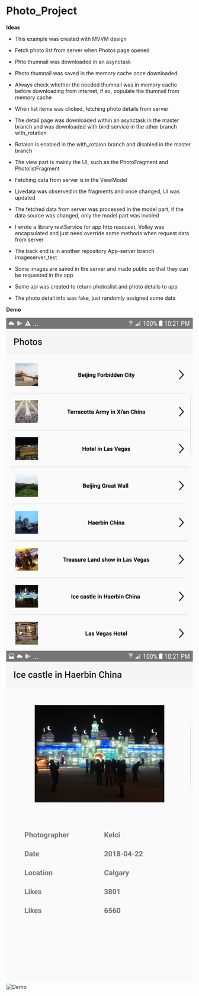 # Photo_Project

**Ideas**

* This example was created with MVVM design
* Fetch photo list from server when Photos page opened
* Phto thumnail was downloaded in an asynctask
* Photo thumnail was saved in the memory cache once downloaded
* Always check whether the needed thumnail was in memory cache before downloading from internet, if so, populate the thumnail from memory cache
* When list items was clicked, fetching photo details from server
* The detail page was downloaded within an asynctask in the master branch and was downloaded with bind service in the other branch with_rotation
* Rotaion is enabled in the with_rotaion branch and disabled in the master branch

* The view part is mainly the UI, such as the PhotoFragment and PhotolistFragment
* Fetching data from server is in the ViewModel
* Livedata was observed in the fragments and once changed, UI was updated
* The fetched data from server was processed in the model part, if the data source was changed, only the model part was involed
* I wrote a library restService for app http resquest, Volley was encapsulated and just need override some methods when request data from server

* The back end is in another repository App-server branch imageserver_test
* Some images are saved in the server and made public so that they can be requested in the app
* Some api was created to return photoslist and photo details to app
* The photo detail info was fake, just randomly assigned some data

**Demo**

![PhotosScreenshot](https://github.com/kelci2017/Photo_Project/blob/master/photolist.png)
![DetailScreenshot](https://github.com/kelci2017/Photo_Project/blob/master/photodetail.png)
![Demo](https://github.com/kelci2017/Photo_Project/blob/master/demo.gif)
